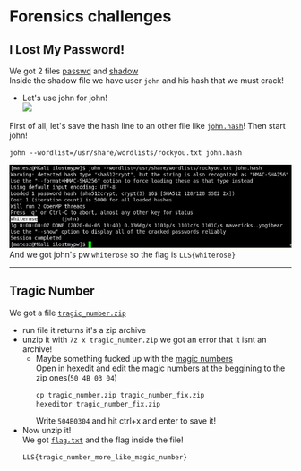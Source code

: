 # Forensics challenges

## I Lost My Password!
We got 2 files [passwd](ilostmypw/passwd) and [shadow](ilostmypw/shadow)  
Inside the shadow file we have user `john` and his hash that we must crack!
- Let's use john for john!  
  ![](https://media.giphy.com/media/FA8Ox4VeQM8rm/giphy.gif)

First of all, let's save the hash line to an other file like [`john.hash`](ilostmypw/john.hash)!
Then start john!
```
john --wordlist=/usr/share/wordlists/rockyou.txt john.hash
```
![](img/cracked.png)  
And we got john's pw `whiterose` so the flag is `LLS{whiterose}`

---

## Tragic Number
We got a file [`tragic_number.zip`](tragic_num/tragic_number.zip)
- run file it returns it's a zip archive
- unzip it with `7z x tragic_number.zip` we got an error that it isnt an archive!
  - Maybe something fucked up with the [magic numbers](https://en.wikipedia.org/wiki/List_of_file_signatures)  
    Open in hexedit and edit the magic numbers at the beggining to the zip ones(`50 4B 03 04`)
    ```
    cp tragic_number.zip tragic_number_fix.zip
    hexeditor tragic_number_fix.zip
    ```
    Write `504B0304` and hit ctrl+x and enter to save it!
- Now unzip it!  
  We got [`flag.txt`](tragic_num/flag.txt) and the flag inside the file!
  ```
  LLS{tragic_number_more_like_magic_number}
  ```
